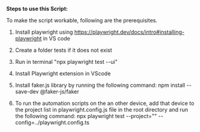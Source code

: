  **Steps to use this Script:** 

To make the script workable, following are the prerequisites.

1. Install playwright using https://playwright.dev/docs/intro#installing-playwright in VS code

2. Create a folder tests if it does not exist

3. Run in terminal "npx playwright test --ui"

4. Install Playwright extension in VScode

5. Install faker.js library by running the following command:
              npm install --save-dev @faker-js/faker

6. To run the automation scripts on the an other device, add that device to the project list in playwright.config.js file in the root directory and run the following command:
          npx playwright test --project="<projectName>" --config=../playwright.config.ts
